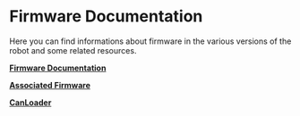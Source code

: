# Firmware Documentation
Here you can find informations about firmware in the various versions of the robot and some related resources.

[**Firmware Documentation**](./firmware/firmware.md)

[**Associated Firmware**](./associated-firmware/associated-firmware.md)

[**CanLoader**](./canLoader/canLoader.md)






